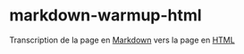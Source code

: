 # markdown-warmup-html

Transcription de la page en [Markdown](https://github.com/becodeorg/CRL-Woods-4.27/blob/main/LearningPath/01.The-Field/03.MarkDown/2.challenge-markdown.md) vers la page en [HTML](https://frederiquebaillais.github.io/markdown-warmup-html/index.html)